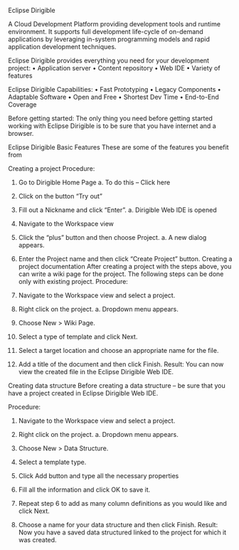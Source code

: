 Eclipse Dirigible
 

 

A Cloud Development Platform providing development tools and runtime environment. It supports full development life-cycle of on-demand applications by leveraging in-system programming models and rapid application development techniques.

Eclipse Dirigible provides everything you need for your development project:
•	Application server
•	Content repository
•	Web IDE
•	Variety of features

Eclipse Dirigible Capabilities:
•	Fast Prototyping
•	Legacy Components
•	Adaptable Software
•	Open and Free
•	Shortest Dev Time
•	End-to-End Coverage

Before getting started:
The only thing you need before getting started working with Eclipse Dirigible is to be sure that you have internet and a browser.


Eclipse Dirigible Basic Features
These are some of the features you benefit from




																																																																																																																																																																																																																																										
Creating a project
Procedure:
1.	Go to Dirigible Home Page
a.	To do this – Click here

2.	Click on the button “Try out”                                   

3.	Fill out a Nickname and click “Enter”.
a.	Dirigible Web IDE is opened

4.	Navigate to the Workspace view

5.	Click the “plus” button and then choose Project.
a.	A new dialog appears.

6.	Enter the Project name and then click “Create Project” button.
Creating a project documentation
After creating a project with the steps above, you can write a wiki page for the project.
The following steps can be done only with existing project.
Procedure:
1.	Navigate to the Workspace view and select a project.

2.	Right click on the project.
a.	Dropdown menu appears.

3.	Choose New > Wiki Page.

4.	Select a type of template and click Next.

5.	Select a target location and choose an appropriate name for the file.

6.	Add a title of the document and then click Finish.
Result:
You can now view the created file in the Eclipse Dirigible Web IDE.

Creating data structure
Before creating a data structure – be sure that you have a project created in Eclipse Dirigible Web IDE.

Procedure:
1.	Navigate to the Workspace view and select a project.

2.	Right click on the project.
a.	Dropdown menu appears.

3.	Choose New > Data Structure.

4.	Select a template type.

5.	Click Add button and type all the necessary properties

6.	Fill all the information and click OK to save it.

7.	Repeat step 6 to add as many column definitions as you would like and click Next.

8.	Choose a name for your data structure and then click Finish.
Result:
Now you have a saved data structured linked to the project for which it was created.

